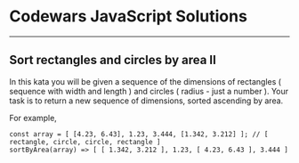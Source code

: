 # Codewars JavaScript Solutions

---

## Sort rectangles and circles by area II

In this kata you will be given a sequence of the dimensions of rectangles ( sequence with width and length ) and circles ( radius - just a number ).
Your task is to return a new sequence of dimensions, sorted ascending by area.

For example,

```
const array = [ [4.23, 6.43], 1.23, 3.444, [1.342, 3.212] ]; // [ rectangle, circle, circle, rectangle ]
sortByArea(array) => [ [ 1.342, 3.212 ], 1.23, [ 4.23, 6.43 ], 3.444 ]
```
